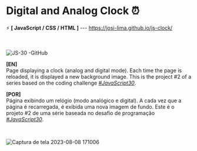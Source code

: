 # Digital and Analog Clock ⏰

⚡ <strong>[ JavaScript / CSS / HTML ]</strong> --- https://josi-lima.github.io/js-clock/

<br>

![JS-30 -GitHub](https://user-images.githubusercontent.com/108018406/190512666-bba2621b-a690-4844-bdaa-42b01b2f5fb8.png)

<strong>[EN]</strong>
<br>
Page displaying a clock (analog and digital mode). Each time the page is reloaded, it is displayed a new background image.
This is the project #2 of a series based on the coding challenge _[#JavaScript30](https://javascript30.com/)_.

<strong>[POR]</strong>
<br>
Página exibindo um relógio (modo analógico e digital). A cada vez que a página é recarregada, é exibida uma nova imagem de fundo.
Este é o projeto #2 de uma série baseada no desafio de programação _[#JavaScript30](https://javascript30.com/)_.

<br>

![Captura de tela 2023-08-08 171006](https://github.com/josi-lima/js-clock/assets/108018406/551c3fc6-dad6-4b7b-83de-22020166cfdc)

